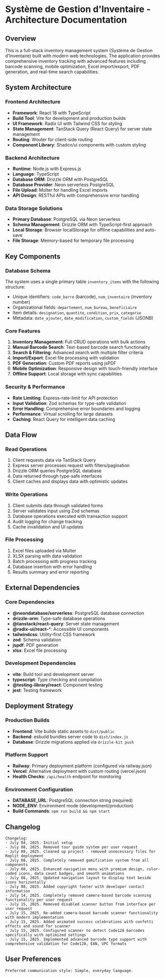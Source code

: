 # Système de Gestion d'Inventaire - Architecture Documentation

## Overview

This is a full-stack inventory management system (Système de Gestion d'Inventaire) built with modern web technologies. The application provides comprehensive inventory tracking with advanced features including barcode scanning, mobile optimization, Excel import/export, PDF generation, and real-time search capabilities.

## System Architecture

### Frontend Architecture
- **Framework**: React 18 with TypeScript
- **Build Tool**: Vite for development and production builds
- **UI Framework**: Radix UI with Tailwind CSS for styling
- **State Management**: TanStack Query (React Query) for server state management
- **Routing**: Wouter for client-side routing
- **Component Library**: Shadcn/ui components with custom styling

### Backend Architecture
- **Runtime**: Node.js with Express.js
- **Language**: TypeScript
- **Database ORM**: Drizzle ORM with PostgreSQL
- **Database Provider**: Neon serverless PostgreSQL
- **File Upload**: Multer for handling Excel imports
- **API Design**: RESTful APIs with comprehensive error handling

### Data Storage Solutions
- **Primary Database**: PostgreSQL via Neon serverless
- **Schema Management**: Drizzle ORM with TypeScript-first approach
- **Local Storage**: Browser localStorage for offline capabilities and auto-save
- **File Storage**: Memory-based for temporary file processing

## Key Components

### Database Schema
The system uses a single primary table `inventory_items` with the following structure:
- Unique identifiers: `code_barre` (barcode), `num_inventaire` (inventory number)
- Organizational fields: `departement`, `num_bureau`, `beneficiaire`
- Item details: `designation`, `quantite`, `condition`, `prix`, `categorie`
- Metadata: `date_ajouter`, `date_modification`, `custom_fields` (JSONB)

### Core Features
1. **Inventory Management**: Full CRUD operations with bulk actions
2. **Manual Barcode Search**: Text-based barcode search functionality
3. **Search & Filtering**: Advanced search with multiple filter criteria
4. **Import/Export**: Excel file processing with validation
5. **PDF Generation**: Custom PDF reports using jsPDF
6. **Mobile Optimization**: Responsive design with touch-friendly interface
7. **Offline Support**: Local storage with sync capabilities

### Security & Performance
- **Rate Limiting**: Express-rate-limit for API protection
- **Input Validation**: Zod schemas for type-safe validation
- **Error Handling**: Comprehensive error boundaries and logging
- **Performance**: Virtual scrolling for large datasets
- **Caching**: React Query for intelligent data caching

## Data Flow

### Read Operations
1. Client requests data via TanStack Query
2. Express server processes request with filters/pagination
3. Drizzle ORM queries PostgreSQL database
4. Data returned through type-safe interfaces
5. Client caches and displays data with optimistic updates

### Write Operations
1. Client submits data through validated forms
2. Server validates input using Zod schemas
3. Database operations executed with transaction support
4. Audit logging for change tracking
5. Cache invalidation and UI updates

### File Processing
1. Excel files uploaded via Multer
2. XLSX parsing with data validation
3. Batch processing with progress tracking
4. Database insertion with error handling
5. Results summary and error reporting

## External Dependencies

### Core Dependencies
- **@neondatabase/serverless**: PostgreSQL database connection
- **drizzle-orm**: Type-safe database operations
- **@tanstack/react-query**: Server state management
- **@radix-ui/react-***: Accessible UI components
- **tailwindcss**: Utility-first CSS framework
- **zod**: Schema validation
- **jspdf**: PDF generation
- **xlsx**: Excel file processing

### Development Dependencies
- **vite**: Build tool and development server
- **typescript**: Type checking and compilation
- **@testing-library/react**: Component testing
- **jest**: Testing framework

## Deployment Strategy

### Production Builds
- **Frontend**: Vite builds static assets to `dist/public`
- **Backend**: esbuild bundles server code to `dist/index.js`
- **Database**: Drizzle migrations applied via `drizzle-kit push`

### Platform Support
- **Railway**: Primary deployment platform (configured via railway.json)
- **Vercel**: Alternative deployment with custom routing (vercel.json)
- **Health Checks**: `/api/health` endpoint for monitoring

### Environment Configuration
- **DATABASE_URL**: PostgreSQL connection string (required)
- **NODE_ENV**: Environment mode (development/production)
- **Build Commands**: `npm run build && npm start`

## Changelog

```
Changelog:
- July 04, 2025. Initial setup
- July 08, 2025. Removed tour guide system per user request
- July 08, 2025. Cleaned up project - removed unnecessary files for Replit deployment
- July 08, 2025. Completely removed gamification system from all components
- July 08, 2025. Enhanced navigation menu with premium design, color-coded icons, data count badges, and smooth animations
- July 08, 2025. Updated navigation layout to display text beside icons horizontally
- July 08, 2025. Added copyright footer with developer contact information
- July 14, 2025. Completely removed camera-based barcode scanning functionality per user request
- July 15, 2025. Removed disabled scanner button from interface per user request
- July 15, 2025. Re-added camera-based barcode scanner functionality with modern implementation
- July 15, 2025. Added animated success celebrations with confetti effects and sound for scanner
- July 15, 2025. Configured scanner to detect Code128 barcodes specifically with optimized settings
- July 15, 2025. Implemented advanced barcode type support with comprehensive validation for Code128, EAN, UPC formats
```

## User Preferences

```
Preferred communication style: Simple, everyday language.
```